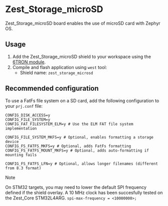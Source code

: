 # Zest_Storage_microSD

Zest_Storage_microSD board enables the use of microSD card with Zephyr OS.

## Usage

1. Add the Zest_Storage_microSD shield to your workspace using the [6TRON module](https://github.com/catie-aq/zephyr_6tron-manifest.git).
2. Compile and flash application using `west` tool:
   - Shield name: `zest_storage_microsd`

## Recommended configuration

To use a FatFs file system on a SD card, add the following configuration to your `prj.conf` file:

```Kconfig
CONFIG_DISK_ACCESS=y
CONFIG_FILE_SYSTEM=y
CONFIG_FAT_FILESYSTEM_ELM=y # Use the ELM FAT file system implementation

CONFIG_FILE_SYSTEM_MKFS=y # Optional, enables formatting a storage device
CONFIG_FS_FATFS_MKFS=y # Optional, adds FatFs formatting
CONFIG_FS_FATFS_MOUNT_MKFS=y # Optional, adds auto-formatting if mounting fails

CONFIG_FS_FATFS_LFN=y # Optional, allows longer filenames (different from 8.3 format)
```
> [!NOTE]
> On STM32 targets, you may need to lower the default SPI frequency defined if the shield overlay. A 10 MHz clock has been succesfully tested on the Zest_Core STM32L4ARG.
`spi-max-frequency = <10000000>;`